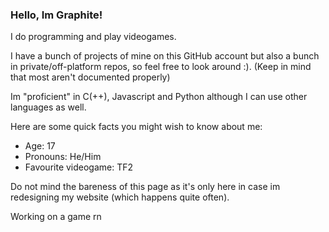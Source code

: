 ### Hello, Im Graphite!
I do programming and play videogames.

I have a bunch of projects of mine on this GitHub account but also a bunch in private/off-platform repos, 
so feel free to look around :). (Keep in mind that most aren't documented properly)

Im "proficient" in C(++), Javascript and Python although I can use other languages as well.

Here are some quick facts you might wish to know about me:
* Age: 17
* Pronouns: He/Him
* Favourite videogame: TF2

Do not mind the bareness of this page as it's only here in case im redesigning my website (which happens quite often).

Working on a game rn
